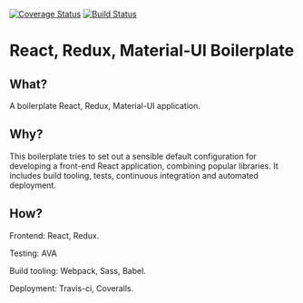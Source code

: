 [![Coverage Status](https://coveralls.io/repos/github/matthewglover/react-redux-material-ui/badge.svg)](https://coveralls.io/github/matthewglover/react-redux-material-ui) [![Build Status](https://travis-ci.org/matthewglover/react-redux-material-ui.svg?branch=master)](https://travis-ci.org/matthewglover/react-redux-material-ui)

# React, Redux, Material-UI Boilerplate

## What?

A boilerplate React, Redux, Material-UI application.

## Why?

This boilerplate tries to set out a sensible default configuration for developing a front-end React application, combining popular libraries. It includes build tooling, tests, continuous integration and automated deployment.

## How?

Frontend: React, Redux.

Testing: AVA

Build tooling: Webpack, Sass, Babel.

Deployment: Travis-ci, Coveralls.

